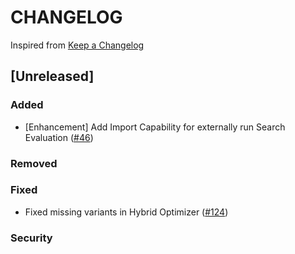 # CHANGELOG

Inspired from [Keep a Changelog](https://keepachangelog.com/en/1.0.0/)

## [Unreleased]

### Added

- [Enhancement] Add Import Capability for externally run Search Evaluation ([#46](https://github.com/opensearch-project/search-relevance/issues/46))

### Removed

### Fixed
- Fixed missing variants in Hybrid Optimizer ([#124](https://github.com/opensearch-project/search-relevance/pull/124))

### Security
